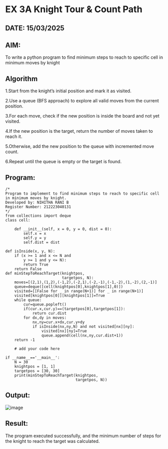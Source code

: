 # EX 3A Knight Tour & Count Path
## DATE: 15/03/2025
## AIM:
To write a python program to find minimum steps to reach to specific cell in minimum moves by knight


## Algorithm
1.Start from the knight’s initial position and mark it as visited.

2.Use a queue (BFS approach) to explore all valid moves from the current position.

3.For each move, check if the new position is inside the board and not yet visited.

4.If the new position is the target, return the number of moves taken to reach it.

5.Otherwise, add the new position to the queue with incremented move count.

6.Repeat until the queue is empty or the target is found. 
   

## Program:
```
/*
Program to implement to find minimum steps to reach to specific cell in minimum moves by knight.
Developed by: NIHITHA RANI B
Register Number: 212223040131 
*/
from collections import deque
class cell:
     
    def __init__(self, x = 0, y = 0, dist = 0):
        self.x = x
        self.y = y
        self.dist = dist

def isInside(x, y, N):
    if (x >= 1 and x <= N and
        y >= 1 and y <= N):
        return True
    return False
def minStepToReachTarget(knightpos,
                         targetpos, N):
    moves=[(2,1),(1,2),(-1,2),(-2,1),(-2,-1),(-1,-2),(1,-2),(2,-1)]
    queue=deque([cell(knightpos[0],knightpos[1],0)])
    visited=[[False for _ in range(N+1)] for _ in range(N+1)]
    visited[knightpos[0]][knightpos[1]]=True
    while queue:
        cur=queue.popleft()
        if(cur.x,cur.y)==(targetpos[0],targetpos[1]):
            return cur.dist
        for dx,dy in moves:
            nx,ny=cur.x+dx,cur.y+dy
            if isInside(nx,ny,N) and not visited[nx][ny]:
                visited[nx][ny]=True
                queue.append(cell(nx,ny,cur.dist+1))
    return -1 
     
    # add your code here
    
if __name__=='__main__':
    N = 30
    knightpos = [1, 1]
    targetpos = [30, 30]
    print(minStepToReachTarget(knightpos,
                               targetpos, N))
```

## Output:
![image](https://github.com/user-attachments/assets/963e8439-e96d-4d04-9898-2be9c3b46578)



## Result:
The program executed successfully, and the minimum number of steps for the knight to reach the target was calculated.
